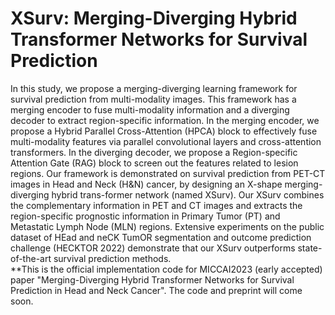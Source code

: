 # XSurv: Merging-Diverging Hybrid Transformer Networks for Survival Prediction
In this study, we propose a merging-diverging learning framework for survival prediction from multi-modality images. This framework has a merging encoder to fuse multi-modality information and a diverging decoder to extract region-specific information. In the merging encoder, we propose a Hybrid Parallel Cross-Attention (HPCA) block to effectively fuse multi-modality features via parallel convolutional layers and cross-attention transformers. In the diverging decoder, we propose a Region-specific Attention Gate (RAG) block to screen out the features related to lesion regions. Our framework is demonstrated on survival prediction from PET-CT images in Head and Neck (H&N) cancer, by designing an X-shape merging-diverging hybrid trans-former network (named XSurv). Our XSurv combines the complementary information in PET and CT images and extracts the region-specific prognostic information in Primary Tumor (PT) and Metastatic Lymph Node (MLN) regions. Extensive experiments on the public dataset of HEad and neCK TumOR segmentation and outcome prediction challenge (HECKTOR 2022) demonstrate that our XSurv outperforms state-of-the-art survival prediction methods.  
**This is the official implementation code for MICCAI2023 (early accepted) paper "Merging-Diverging Hybrid Transformer Networks for Survival Prediction in Head and Neck Cancer". The code and preprint will come soon.
